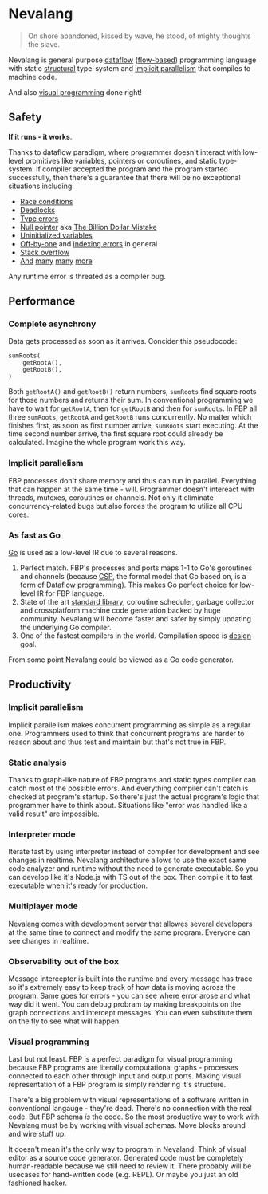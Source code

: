# Nevalang

> On shore abandoned, kissed by wave, he stood, of mighty thoughts the slave.

Nevalang is general purpose [dataflow](https://en.wikipedia.org/wiki/Dataflow_programming) ([flow-based](https://en.wikipedia.org/wiki/Flow-based_programming)) programming language with static [structural](https://en.wikipedia.org/wiki/Structural_type_system) type-system and [implicit parallelism](https://en.wikipedia.org/wiki/Implicit_parallelism) that compiles to machine code.

And also [visual programming](https://en.wikipedia.org/wiki/Visual_programming_language) done right!

## Safety

**If it runs - it works**.

Thanks to dataflow paradigm, where programmer doesn't interact with low-level promitives like variables, pointers or coroutines, and static type-system. If compiler accepted the program and the program started successfully, then there's a guarantee that there will be no exceptional situations including:

- [Race conditions](https://en.wikipedia.org/wiki/Race_condition)
- [Deadlocks](https://en.wikipedia.org/wiki/Deadlock)
- [Type errors](https://en.wikipedia.org/wiki/Type_system#Type_errors)
- [Null pointer](https://en.wikipedia.org/wiki/Null_pointer) aka [The Billion Dollar Mistake](https://www.infoq.com/presentations/Null-References-The-Billion-Dollar-Mistake-Tony-Hoare/)
- [Uninitialized variables](https://en.wikipedia.org/wiki/Uninitialized_variable)
- [Off-by-one](https://en.wikipedia.org/wiki/Off-by-one_error) and [indexing errors](https://en.wikipedia.org/wiki/Bounds_checking#Index_checking) in general
- [Stack overflow](https://en.wikipedia.org/wiki/Stack_overflow)
- [And](https://en.wikipedia.org/wiki/Dangling_pointer) [many](https://en.wikipedia.org/wiki/Buffer_overflow) [many](https://en.wikipedia.org/wiki/Segmentation_fault) [more](https://en.wikipedia.org/wiki/Stale_pointer_bug)

Any runtime error is threated as a compiler bug.

## Performance

### Complete asynchrony

Data gets processed as soon as it arrives. Concider this pseudocode:

```
sumRoots(
    getRootA(),
    getRootB(),
)
```

Both `getRootA()` and `getRootB()` return numbers, `sumRoots` find square roots for those numbers and returns their sum. In conventional programming we have to wait for `getRootA`, then for `getRootB` and then for `sumRoots`. In FBP all three `sumRoots`, `getRootA` and `getRootB` runs concurrently. No matter which finishes first, as soon as first number arrive, `sumRoots` start executing. At the time second number arrive, the first square root could already be calculated. Imagine the whole program work this way.

### Implicit parallelism

FBP processes don't share memory and thus can run in parallel. Everything that can happen at the same time - will. Programmer doesn't intereact with threads, mutexes, coroutines or channels. Not only it eliminate concurrency-related bugs but also forces the program to utilize all CPU cores.

### As fast as Go

[Go](https://go.dev) is used as a low-level IR due to several reasons.

1. Perfect match. FBP's processes and ports maps 1-1 to Go's goroutines and channels (because [CSP](https://en.wikipedia.org/wiki/Communicating_sequential_processes), the formal model that Go based on, is a form of Dataflow programming). This makes Go perfect choice for low-level IR for FBP language.
2. State of the art [standard library](https://pkg.go.dev/std), coroutine scheduler, garbage collector and crossplatform machine code generation backed by huge community. Nevalang will become faster and safer by simply updating the underlying Go compiler.
3. One of the fastest compilers in the world. Compilation speed is [design](https://www.youtube.com/watch?v=rKnDgT73v8s#t=8m53) goal.

From some point Nevalang could be viewed as a Go code generator.

## Productivity

### Implicit parallelism

Implicit parallelism makes concurrent programming as simple as a regular one. Programmers used to think that concurrent programs are harder to reason about and thus test and maintain but that's not true in FBP.

### Static analysis

Thanks to graph-like nature of FBP programs and static types compiler can catch most of the possible errors. And everything compiler can't catch is checked at program's startup. So there's just the actual program's logic that programmer have to think about. Situations like "error was handled like a valid result" are impossible.

### Interpreter mode

Iterate fast by using interpreter instead of compiler for development and see changes in realtime. Nevalang architecture allows to use the exact same code analyzer and runtime without the need to generate executable. So you can develop like it's Node.js with TS out of the box. Then compile it to fast executable when it's ready for production.

### Multiplayer mode

Nevalang comes with development server that allowes several developers at the same time to connect and modify the same program. Everyone can see changes in realtime.

### Observability out of the box

Message interceptor is built into the runtime and every message has trace so it's extremely easy to keep track of how data is moving across the program. Same goes for errors - you can see where error arose and what way did it went. You can debug probram by making breakpoints on the graph connections and intercept messages. You can even substitute them on the fly to see what will happen.

### Visual programming

Last but not least. FBP is a perfect paradigm for visual programming because FBP programs are literally computational graphs - processes connected to each other through input and output ports. Making visual representation of a FBP program is simply rendering it's structure.

There's a big problem with visual representations of a software written in conventional langauge - they're dead. There's no connection with the real code. But FBP schema _is_ the code. So the most productive way to work with Nevalang must be by working with visual schemas. Move blocks around and wire stuff up.

It doesn't mean it's the only way to program in Nevaland. Think of visual editor as a source code generator. Generated code must be completely human-readable because we still need to review it. There probably will be usecases for hand-written code (e.g. REPL). Or maybe you just an old fashioned hacker.
